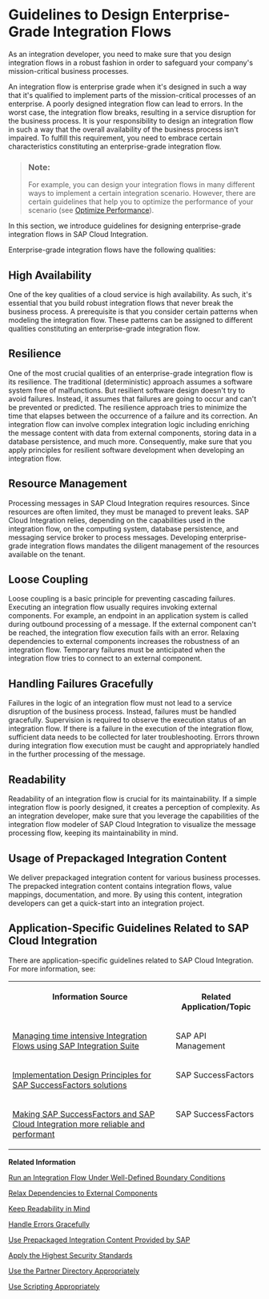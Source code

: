 <!-- loioa8cd981bd54440c7bbc0b09c21654f51 -->

# Guidelines to Design Enterprise-Grade Integration Flows

As an integration developer, you need to make sure that you design integration flows in a robust fashion in order to safeguard your company's mission-critical business processes.

An integration flow is enterprise grade when it's designed in such a way that it's qualified to implement parts of the mission-critical processes of an enterprise. A poorly designed integration flow can lead to errors. In the worst case, the integration flow breaks, resulting in a service disruption for the business process. It is your responsibility to design an integration flow in such a way that the overall availability of the business process isn't impaired. To fulfill this requirement, you need to embrace certain characteristics constituting an enterprise-grade integration flow.

> ### Note:  
> For example, you can design your integration flows in many different ways to implement a certain integration scenario. However, there are certain guidelines that help you to optimize the performance of your scenario \(see [Optimize Performance](optimize-performance-491c80d.md)\).

In this section, we introduce guidelines for designing enterprise-grade integration flows in SAP Cloud Integration.

Enterprise-grade integration flows have the following qualities:



<a name="loioa8cd981bd54440c7bbc0b09c21654f51__section_a2g_4nf_n3b"/>

## High Availability

One of the key qualities of a cloud service is high availability. As such, it's essential that you build robust integration flows that never break the business process. A prerequisite is that you consider certain patterns when modeling the integration flow. These patterns can be assigned to different qualities constituting an enterprise-grade integration flow.



<a name="loioa8cd981bd54440c7bbc0b09c21654f51__section_igs_snf_n3b"/>

## Resilience

One of the most crucial qualities of an enterprise-grade integration flow is its resilience. The traditional \(deterministic\) approach assumes a software system free of malfunctions. But resilient software design doesn't try to avoid failures. Instead, it assumes that failures are going to occur and can't be prevented or predicted. The resilience approach tries to minimize the time that elapses between the occurrence of a failure and its correction. An integration flow can involve complex integration logic including enriching the message content with data from external components, storing data in a database persistence, and much more. Consequently, make sure that you apply principles for resilient software development when developing an integration flow.



<a name="loioa8cd981bd54440c7bbc0b09c21654f51__section_pnj_14f_n3b"/>

## Resource Management

Processing messages in SAP Cloud Integration requires resources. Since resources are often limited, they must be managed to prevent leaks. SAP Cloud Integration relies, depending on the capabilities used in the integration flow, on the computing system, database persistence, and messaging service broker to process messages. Developing enterprise-grade integration flows mandates the diligent management of the resources available on the tenant.



<a name="loioa8cd981bd54440c7bbc0b09c21654f51__section_tfk_f4f_n3b"/>

## Loose Coupling

Loose coupling is a basic principle for preventing cascading failures. Executing an integration flow usually requires invoking external components. For example, an endpoint in an application system is called during outbound processing of a message. If the external component can't be reached, the integration flow execution fails with an error. Relaxing dependencies to external components increases the robustness of an integration flow. Temporary failures must be anticipated when the integration flow tries to connect to an external component.



<a name="loioa8cd981bd54440c7bbc0b09c21654f51__section_jt4_34f_n3b"/>

## Handling Failures Gracefully

Failures in the logic of an integration flow must not lead to a service disruption of the business process. Instead, failures must be handled gracefully. Supervision is required to observe the execution status of an integration flow. If there is a failure in the execution of the integration flow, sufficient data needs to be collected for later troubleshooting. Errors thrown during integration flow execution must be caught and appropriately handled in the further processing of the message.



<a name="loioa8cd981bd54440c7bbc0b09c21654f51__section_fj5_l4f_n3b"/>

## Readability

Readability of an integration flow is crucial for its maintainability. If a simple integration flow is poorly designed, it creates a perception of complexity. As an integration developer, make sure that you leverage the capabilities of the integration flow modeler of SAP Cloud Integration to visualize the message processing flow, keeping its maintainability in mind.



<a name="loioa8cd981bd54440c7bbc0b09c21654f51__section_fgm_t4f_n3b"/>

## Usage of Prepackaged Integration Content

We deliver prepackaged integration content for various business processes. The prepacked integration content contains integration flows, value mappings, documentation, and more. By using this content, integration developers can get a quick-start into an integration project.



<a name="loioa8cd981bd54440c7bbc0b09c21654f51__section_x3y_bmf_plb"/>

## Application-Specific Guidelines Related to SAP Cloud Integration

There are application-specific guidelines related to SAP Cloud Integration. For more information, see:


<table>
<tr>
<th valign="top">

Information Source

</th>
<th valign="top">

Related Application/Topic

</th>
</tr>
<tr>
<td valign="top">

[Managing time intensive Integration Flows using SAP Integration Suite](https://blogs.sap.com/2020/02/10/managing-time-intensive-integration-flows-using-sap-cloud-platform-integration-and-sap-api-management/) 

</td>
<td valign="top">

SAP API Management

</td>
</tr>
<tr>
<td valign="top">

[Implementation Design Principles for SAP SuccessFactors solutions](https://blogs.sap.com/2019/04/15/implementation-design-principles-idp-for-successfactors/) 

</td>
<td valign="top">

SAP SuccessFactors

</td>
</tr>
<tr>
<td valign="top">

[Making SAP SuccessFactors and SAP Cloud Integration more reliable and performant](https://blogs.sap.com/2020/09/23/making-sap-successfactors-and-sap-cloud-platform-integration-more-reliable-and-performant/) 

</td>
<td valign="top">

SAP SuccessFactors

</td>
</tr>
</table>

**Related Information**  


[Run an Integration Flow Under Well-Defined Boundary Conditions](run-an-integration-flow-under-well-defined-boundary-conditions-f8cf974.md "Developing enterprise-grade integration flows mandates the diligent management of the resources available on the customer tenant. Depending on the capabilities used in the integration flow, SAP Cloud Integration relies on the computing system, database persistence, and messaging service broker to process messages.")

[Relax Dependencies to External Components](relax-dependencies-to-external-components-3ea1e33.md "Calls to external components must be closely controlled. When you specify outbound processing of a message, anticipate a temporary unavailability of the called external component.")

[Keep Readability in Mind](keep-readability-in-mind-578fa77.md "Readability of the integration flow is crucial for its maintainability.")

[Handle Errors Gracefully](handle-errors-gracefully-42c95f7.md "Even well-designed integration flows sporadically break based on load, resource usage, and other factors. To prepare for such situations, extend the integration flow with the appropriate error handling.")

[Use Prepackaged Integration Content Provided by SAP](use-prepackaged-integration-content-provided-by-sap-95c68ce.md "SAP delivers prepackaged integration content out of the box that enables integration developers to get started quickly. These integration packages are created for some of the commonly used business processes.")

[Apply the Highest Security Standards](apply-the-highest-security-standards-201fd43.md "")

[Use the Partner Directory Appropriately](use-the-partner-directory-appropriately-6e00412.md "When designing business-to-business scenarios, you can use the Partner Directory to store information on business partners that are connected to the tenant in the context of a larger business network.")

[Use Scripting Appropriately](use-scripting-appropriately-d4dc13c.md "You can use the Script step to apply script operations on the message content.")

